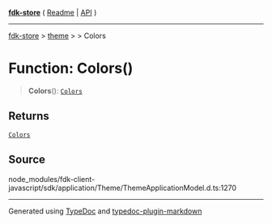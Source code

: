 [**fdk-store**](../../../README.md) ( [Readme](../../../README.md) \| [API](../../../API.md) )

---

[fdk-store](../../../API.md) > [theme](../../README.md) > [<internal>](../README.md) > Colors

# Function: Colors()

> **Colors**(): [`Colors`](../type-aliases/type-alias.Colors.md)

## Returns

[`Colors`](../type-aliases/type-alias.Colors.md)

## Source

node_modules/fdk-client-javascript/sdk/application/Theme/ThemeApplicationModel.d.ts:1270

---

Generated using [TypeDoc](https://typedoc.org/) and [typedoc-plugin-markdown](https://www.npmjs.com/package/typedoc-plugin-markdown)
